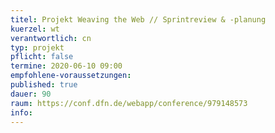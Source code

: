 ```yaml
---
titel: Projekt Weaving the Web // Sprintreview & -planung
kuerzel: wt
verantwortlich: cn
typ: projekt
pflicht: false
termine: 2020-06-10 09:00
empfohlene-voraussetzungen: 
published: true
dauer: 90
raum: https://conf.dfn.de/webapp/conference/979148573
info: 
---
```


